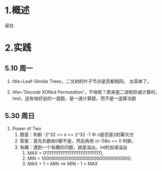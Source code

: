 # 1.概述 

留白

# 2.实践

## 5.10 周一
1.  title=Leaf-Similar Trees，二叉树的叶子节点是否都相同。
    太简单了。

2.  title='Decode XORed Permutation'，干啥呢？原来是二进制异或计算的，
    tmd，这有啥好说的一道题，是一道计算题，而不是一道算法题

## 5.30 周日
1.  Power of Two
    1.  题意：判断 -2^32  <= n <= 2^32 -1 中 n是否是2的幂次方
    2.  答案：首先负数和0都不是，然后再用 (n-1)&n == 0 判断。
    3.  有趣：遇到一个有趣的问题，就是溢出。int的加减溢出
        1.  MAX = 01111111111111111111111111111111, 
        2.  MIN = 10000000000000000000000000000000;
        3.  MAX + 1 = MIN ==>   MIN - 1 = MAX
        